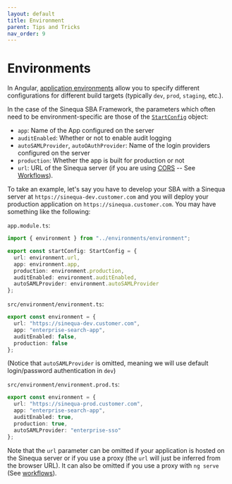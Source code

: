 ```yaml
---
layout: default
title: Environment
parent: Tips and Tricks
nav_order: 9
---
```


# Environments

In Angular, [application environments](https://angular.io/guide/build) allow you to specify different configurations for different build targets (typically `dev`, `prod`, `staging`, etc.).

In the case of the Sinequa SBA Framework, the parameters which often need to be environment-specific are those of the [`StartConfig`]({{site.baseurl}}core/interfaces/StartConfig.html) object:

- `app`: Name of the App configured on the server
- `auditEnabled`: Whether or not to enable audit logging
- `autoSAMLProvider`, `autoOAuthProvider`: Name of the login providers configured on the server
- `production`: Whether the app is built for production or not
- `url`: URL of the Sinequa server (if you are using [CORS](https://developer.mozilla.org/en-US/docs/Web/HTTP/CORS) -- See [Workflows]({{site.baseurl}}gettingstarted/workflow.html#working-remotely)).

To take an example, let's say you have to develop your SBA with a Sinequa server at `https://sinequa-dev.customer.com` and you will deploy your production application on `https://sinequa.customer.com`. You may have something like the following:

`app.module.ts`:

```ts
import { environment } from "../environments/environment";

export const startConfig: StartConfig = {
  url: environment.url,
  app: environment.app,
  production: environment.production,
  auditEnabled: environment.auditEnabled,
  autoSAMLProvider: environment.autoSAMLProvider
};
```

`src/environment/environment.ts`:

```ts
export const environment = {
  url: "https://sinequa-dev.customer.com",
  app: "enterprise-search-app",
  auditEnabled: false,
  production: false
};
```

(Notice that `autoSAMLProvider` is omitted, meaning we will use default login/password authentication in `dev`)

`src/environment/environment.prod.ts`:

```ts
export const environment = {
  url: "https://sinequa-prod.customer.com",
  app: "enterprise-search-app",
  auditEnabled: true,
  production: true,
  autoSAMLProvider: "enterprise-sso"
};
```

Note that the `url` parameter can be omitted if your application is hosted on the Sinequa server or if you use a proxy (the `url` will just be inferred from the browser URL). It can also be omitted if you use a proxy with `ng serve` (See [workflows]({{site.baseurl}}gettingstarted/workflow#ng-serve)).
